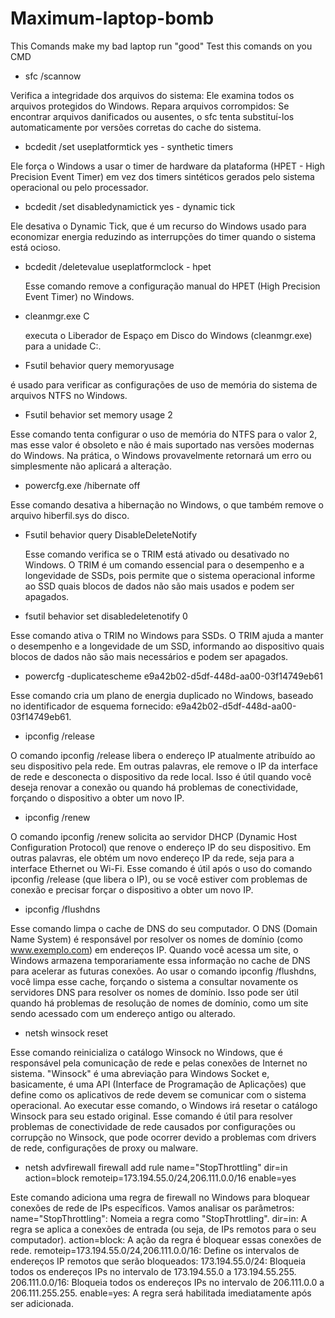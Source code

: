 # Maximum-laptop-bomb
This Comands make my bad laptop run "good" Test this comands on you CMD


- sfc /scannow
  
Verifica a integridade dos arquivos do sistema: Ele examina todos os arquivos protegidos do Windows.
Repara arquivos corrompidos: Se encontrar arquivos danificados ou ausentes, o sfc tenta substituí-los automaticamente por versões corretas do cache do sistema.

- bcdedit /set useplatformtick yes   - synthetic timers
  
Ele força o Windows a usar o timer de hardware da plataforma (HPET - High Precision Event Timer) em vez dos timers sintéticos gerados pelo sistema operacional ou pelo processador.

- bcdedit /set disabledynamictick yes  - dynamic tick
  
Ele desativa o Dynamic Tick, que é um recurso do Windows usado para economizar energia reduzindo as interrupções do timer quando o sistema está ocioso.

- bcdedit /deletevalue useplatformclock - hpet
  
  Esse comando remove a configuração manual do HPET (High Precision Event Timer) no Windows.

- cleanmgr.exe C
  
  executa o Liberador de Espaço em Disco do Windows (cleanmgr.exe) para a unidade C:.

- Fsutil behavior query memoryusage
  
é usado para verificar as configurações de uso de memória do sistema de arquivos NTFS no Windows.

- Fsutil behavior set memory usage 2
  
Esse comando tenta configurar o uso de memória do NTFS para o valor 2, mas esse valor é obsoleto e não é mais suportado nas versões modernas do Windows.
Na prática, o Windows provavelmente retornará um erro ou simplesmente não aplicará a alteração.

- powercfg.exe /hibernate off
  
Esse comando desativa a hibernação no Windows, o que também remove o arquivo hiberfil.sys do disco.

- Fsutil behavior query DisableDeleteNotify
  
  Esse comando verifica se o TRIM está ativado ou desativado no Windows. O TRIM é um comando essencial para o desempenho e a longevidade de SSDs, pois permite que o sistema operacional informe ao SSD quais blocos de dados não são mais usados e podem ser apagados.
  
- fsutil behavior set disabledeletenotify 0
  
Esse comando ativa o TRIM no Windows para SSDs. O TRIM ajuda a manter o desempenho e a longevidade de um SSD, informando ao dispositivo quais blocos de dados não são mais necessários e podem ser apagados.

- powercfg -duplicatescheme e9a42b02-d5df-448d-aa00-03f14749eb61
  
Esse comando cria um plano de energia duplicado no Windows, baseado no identificador de esquema fornecido: e9a42b02-d5df-448d-aa00-03f14749eb61.

- ipconfig /release
  
O comando ipconfig /release libera o endereço IP atualmente atribuído ao seu dispositivo pela rede. Em outras palavras, ele remove o IP da interface de rede e desconecta o dispositivo da rede local.
Isso é útil quando você deseja renovar a conexão ou quando há problemas de conectividade, forçando o dispositivo a obter um novo IP.

- ipconfig /renew
  
O comando ipconfig /renew solicita ao servidor DHCP (Dynamic Host Configuration Protocol) que renove o endereço IP do seu dispositivo. Em outras palavras, ele obtém um novo endereço IP da rede, seja para a interface Ethernet ou Wi-Fi.
Esse comando é útil após o uso do comando ipconfig /release (que libera o IP), ou se você estiver com problemas de conexão e precisar forçar o dispositivo a obter um novo IP.

- ipconfig /flushdns
  
Esse comando limpa o cache de DNS do seu computador. O DNS (Domain Name System) é responsável por resolver os nomes de domínio (como www.exemplo.com) em endereços IP. Quando você acessa um site, o Windows armazena temporariamente essa informação no cache de DNS para acelerar as futuras conexões.
Ao usar o comando ipconfig /flushdns, você limpa esse cache, forçando o sistema a consultar novamente os servidores DNS para resolver os nomes de domínio. Isso pode ser útil quando há problemas de resolução de nomes de domínio, como um site sendo acessado com um endereço antigo ou alterado.

- netsh winsock reset
  
Esse comando reinicializa o catálogo Winsock no Windows, que é responsável pela comunicação de rede e pelas conexões de Internet no sistema. "Winsock" é uma abreviação para Windows Socket e, basicamente, é uma API (Interface de Programação de Aplicações) que define como os aplicativos de rede devem se comunicar com o sistema operacional.
Ao executar esse comando, o Windows irá resetar o catálogo Winsock para seu estado original. Esse comando é útil para resolver problemas de conectividade de rede causados por configurações ou corrupção no Winsock, que pode ocorrer devido a problemas com drivers de rede, configurações de proxy ou malware.

- netsh advfirewall firewall add rule name="StopThrottling" dir=in action=block remoteip=173.194.55.0/24,206.111.0.0/16 enable=yes
  
Este comando adiciona uma regra de firewall no Windows para bloquear conexões de rede de IPs específicos. Vamos analisar os parâmetros:
name="StopThrottling": Nomeia a regra como "StopThrottling".
dir=in: A regra se aplica a conexões de entrada (ou seja, de IPs remotos para o seu computador).
action=block: A ação da regra é bloquear essas conexões de rede.
remoteip=173.194.55.0/24,206.111.0.0/16: Define os intervalos de endereços IP remotos que serão bloqueados:
173.194.55.0/24: Bloqueia todos os endereços IPs no intervalo de 173.194.55.0 a 173.194.55.255.
206.111.0.0/16: Bloqueia todos os endereços IPs no intervalo de 206.111.0.0 a 206.111.255.255.
enable=yes: A regra será habilitada imediatamente após ser adicionada.
